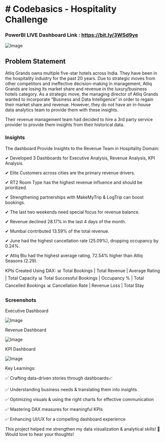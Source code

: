 
# #  Codebasics - Hospitality Challenge

### PowerBI LIVE Dashboard Link : https://bit.ly/3WSd9ye

![Image](https://github.com/user-attachments/assets/c763d2e8-879b-442c-afa5-7d873c937d8f)

## Problem Statement

Atliq Grands owns multiple five-star hotels across India. They have been in the hospitality industry for the past 20 years. Due to strategic moves from other competitors and ineffective decision-making in management, Atliq Grands are losing its market share and revenue in the luxury/business hotels category. As a strategic move, the managing director of Atliq Grands wanted to incorporate “Business and Data Intelligence” in order to regain their market share and revenue. However, they do not have an in-house data analytics team to provide them with these insights.

Their revenue management team had decided to hire a 3rd party service provider to provide them insights from their historical data.

### Insights

The dashboard Provide Insights to the Revenue Team in Hospitality Domain:

✔ Developed 3 Dashboards for Executive Analysis, Revenue Analysis, KPI Analysis. 

✔ Elite Customers across cities are the primary revenue drivers.

✔ RT2 Room Type has the highest revenue influence and should be prioritized.

✔ Strengthening partnerships with MakeMyTrip & LogTrip can boost bookings.

✔ The last two weekends need special focus for revenue balance.

✔ Revenue declined 28.17% in the last 4 days of the month.

✔ Mumbai contributed 13.59% of the total revenue.

✔ June had the highest cancellation rate (25.09%), dropping occupancy by 0.24%.

✔ Atliq Blu had the highest average rating, 72.54% higher than Atliq Seasons (2.29).

KPIs Created Using DAX:
📊 Total Bookings | Total Revenue | Average Rating | Total Capacity
📊 Total Successful Bookings | Occupancy % | Total Cancelled Bookings
📊 Cancellation Rate | Revenue Loss | Total Stay


### Screenshots

Executive Dashboard

![Image](https://github.com/user-attachments/assets/d18c338d-ff1e-4844-93cf-a18547565667)

Revenue Dashboard

![Image](https://github.com/user-attachments/assets/1cc9e308-c185-409f-93b6-15691ccbfdd0)

KPI Dashboard

![Image](https://github.com/user-attachments/assets/afc01d4d-dc0b-425d-a6e1-d910591e7be2)

Key Learnings:

✅ Crafting data-driven stories through dashboards📈

✅ Understanding business needs & translating them into insights

✅ Optimizing visuals & using the right charts for effective communication

✅ Mastering DAX measures for meaningful KPIs

✅ Enhancing UI/UX for a compelling dashboard experience

This project helped me strengthen my data visualization & analytical skills! 🚀 Would love to hear your thoughts!


